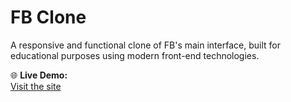 # FB Clone

A responsive and functional clone of FB's main interface, built for educational purposes using modern front-end technologies.

🌐 **Live Demo:**  
[Visit the site](https://abdelrahman-samir-fb-clone.netlify.app/)